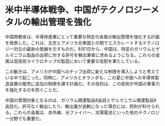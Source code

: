 # 米中半導体戦争、中国がテクノロジーメタルの輸出管理を強化

中国商務省は、半導体産業にとって重要な特定の金属の輸出管理を強化する計画を発表した。これは、北京とアメリカ合衆国との間でエスカレートするテクノロジー対立の最新の発展を示すものだ。8月1日から、中国は、特定のガリウムとゲルマニウム製品の出荷に対する許可を輸出業者に求めるようになる。これらの金属は高技術マイクロチップの製造において重要な役割を果たしている。

この動きは、アメリカが中国へのチップ出荷に新たな制限を導入しようと考えている中で起こった。同時に、アメリカとオランダも、この夏に中国への半導体製造装置の販売に追加の制限を課す計画だ。その目的は、この技術が中国の軍事力を強化するのを防ぐことだ。

中国の管理対象となるのは、ガリウム関連製品8品目とゲルマニウム関連製品6品目だ。許可なく輸出したり、輸出量が過剰になった場合には、罰則が科せられる。これらの金属は、赤外線、光ファイバー、太陽電池といった他のテクノロジー分野でも重要だ。
